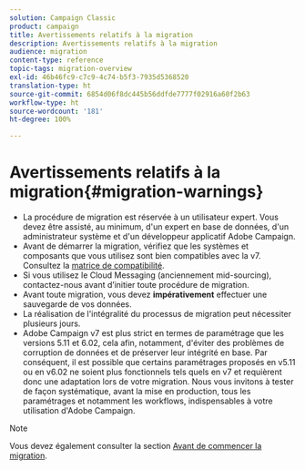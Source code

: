 ```yaml
---
solution: Campaign Classic
product: campaign
title: Avertissements relatifs à la migration
description: Avertissements relatifs à la migration
audience: migration
content-type: reference
topic-tags: migration-overview
exl-id: 46b46fc9-c7c9-4c74-b5f3-7935d5368520
translation-type: ht
source-git-commit: 6854d06f8dc445b56ddfde7777f02916a60f2b63
workflow-type: ht
source-wordcount: '181'
ht-degree: 100%

---
```


# Avertissements relatifs à la migration{#migration-warnings}

* La procédure de migration est réservée à un utilisateur expert. Vous devez être assisté, au minimum, d&#39;un expert en base de données, d&#39;un administrateur système et d&#39;un développeur applicatif Adobe Campaign.
* Avant de démarrer la migration, vérifiez que les systèmes et composants que vous utilisez sont bien compatibles avec la v7. Consultez la [matrice de compatibilité](../../rn/using/compatibility-matrix.md).
* Si vous utilisez le Cloud Messaging (anciennement mid-sourcing), contactez-nous avant d’initier toute procédure de migration.
* Avant toute migration, vous devez **impérativement** effectuer une sauvegarde de vos données.
* La réalisation de l&#39;intégralité du processus de migration peut nécessiter plusieurs jours.
* Adobe Campaign v7 est plus strict en termes de paramétrage que les versions 5.11 et 6.02, cela afin, notamment, d&#39;éviter des problèmes de corruption de données et de préserver leur intégrité en base. Par conséquent, il est possible que certains paramétrages proposés en v5.11 ou en v6.02 ne soient plus fonctionnels tels quels en v7 et requièrent donc une adaptation lors de votre migration. Nous vous invitons à tester de façon systématique, avant la mise en production, tous les paramétrages et notamment les workflows, indispensables à votre utilisation d&#39;Adobe Campaign.

>[!NOTE]
>
>Vous devez également consulter la section [Avant de commencer la migration](../../migration/using/before-starting-migration.md).
